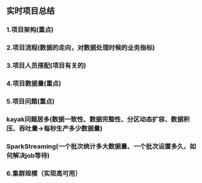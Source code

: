 ## 实时项目总结

### 1.项目架构(重点)

### 2.项目流程(数据的走向，对数据处理时候的业务指标)

### 3.项目人员搭配(项目有关的)

### 4.项目数据量(重点)

### 5.项目问题(重点)

### 

### kayak问题居多(数据一致性、数据完整性、分区动态扩容、数据积压、吞吐量->每秒生产多少数据量)



### SparkStreaming(一个批次统计多大数据量、一个批次设置多久、如何解决job等待)



### 6.集群规模（实现高可用）